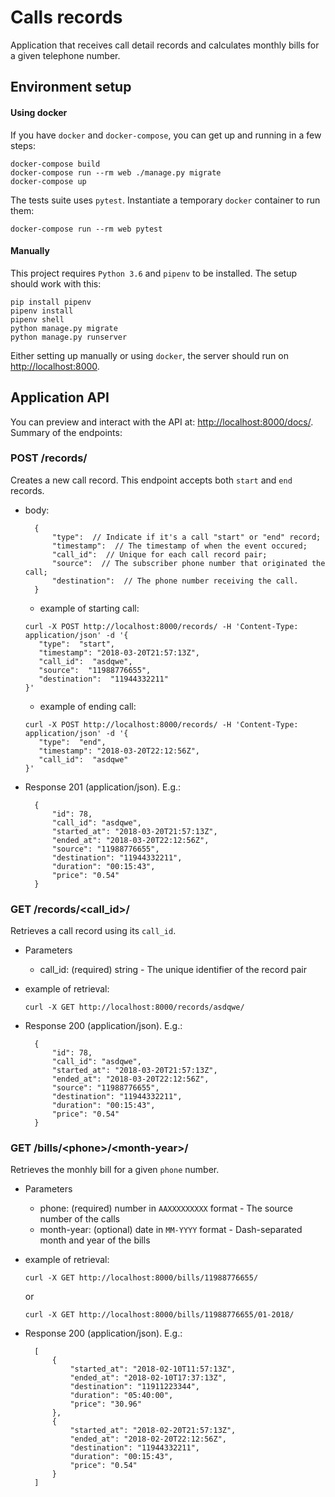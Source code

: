 # Calls records
Application that receives call detail records and calculates monthly bills for a given telephone number.

## Environment setup
#### Using docker
If you have `docker` and `docker-compose`, you can get up and running in a few steps:
```
docker-compose build
docker-compose run --rm web ./manage.py migrate
docker-compose up
```

The tests suite uses `pytest`. Instantiate a temporary `docker` container to run them:
```
docker-compose run --rm web pytest
```
#### Manually
This project requires `Python 3.6` and `pipenv` to be installed. The setup should work with this:
```
pip install pipenv
pipenv install
pipenv shell
python manage.py migrate
python manage.py runserver
```

Either setting up manually or using `docker`, the server should run on [http://localhost:8000](http://localhost:8000).  
## Application API
You can preview and interact with the API at: [http://localhost:8000/docs/](http://localhost:8000/docs/).  
Summary of the endpoints:
### POST /records/
Creates a new call record. This endpoint accepts both `start` and `end` records.
+ body:

        {
            "type":  // Indicate if it's a call "start" or "end" record;
            "timestamp":  // The timestamp of when the event occured;
            "call_id":  // Unique for each call record pair;
            "source":  // The subscriber phone number that originated the call;
            "destination":  // The phone number receiving the call.
        }
  + example of starting call:
   ```
   curl -X POST http://localhost:8000/records/ -H 'Content-Type: application/json' -d '{
      "type":  "start",
      "timestamp": "2018-03-20T21:57:13Z",
      "call_id":  "asdqwe",
      "source":  "11988776655",
      "destination":  "11944332211"
  }'
  ```
  + example of ending call:
   ```      
  curl -X POST http://localhost:8000/records/ -H 'Content-Type: application/json' -d '{
      "type":  "end",
      "timestamp": "2018-03-20T22:12:56Z",
      "call_id":  "asdqwe"
  }'
  ```
+ Response 201 (application/json). E.g.:
         
        {
            "id": 78,
            "call_id": "asdqwe",
            "started_at": "2018-03-20T21:57:13Z",
            "ended_at": "2018-03-20T22:12:56Z",
            "source": "11988776655",
            "destination": "11944332211",
            "duration": "00:15:43",
            "price": "0.54"
        }

### GET /records/<call_id>/
Retrieves a call record using its `call_id`.
+ Parameters
  + call_id: (required) string - The unique identifier of the record pair
+ example of retrieval:
    ```
    curl -X GET http://localhost:8000/records/asdqwe/
    ```
+ Response 200 (application/json). E.g.:
         
        {
            "id": 78,
            "call_id": "asdqwe",
            "started_at": "2018-03-20T21:57:13Z",
            "ended_at": "2018-03-20T22:12:56Z",
            "source": "11988776655",
            "destination": "11944332211",
            "duration": "00:15:43",
            "price": "0.54"
        }

### GET /bills/\<phone>/\<month-year>/
Retrieves the monhly bill for a given `phone` number.
+ Parameters
  + phone: (required) number in `AAXXXXXXXXX` format - The source number of the calls
  + month-year: (optional) date in `MM-YYYY` format - Dash-separated month and year of the bills 
+ example of retrieval:
    ```
    curl -X GET http://localhost:8000/bills/11988776655/
    ```
    or
    ```
    curl -X GET http://localhost:8000/bills/11988776655/01-2018/
    ```
+ Response 200 (application/json). E.g.:
         
        [
            {
                "started_at": "2018-02-10T11:57:13Z",
                "ended_at": "2018-02-10T17:37:13Z",
                "destination": "11911223344",
                "duration": "05:40:00",
                "price": "30.96"
            },
            {
                "started_at": "2018-02-20T21:57:13Z",
                "ended_at": "2018-02-20T22:12:56Z",
                "destination": "11944332211",
                "duration": "00:15:43",
                "price": "0.54"
            }
        ]
